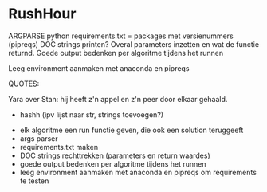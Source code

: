 # RushHour

ARGPARSE python
requirements.txt = packages met versienummers (pipreqs)
DOC strings printen?
Overal parameters inzetten en wat de functie returnd.
Goede output bedenken per algoritme tijdens het runnen

Leeg environment aanmaken met anaconda en pipreqs

QUOTES:

Yara over Stan: hij heeft z'n appel en z'n peer door elkaar gehaald.

<!-- + init.py bestanden aanpassen -->
+ hashh (ipv lijst naar str, strings toevoegen?)
<!-- + class: constructiveAlgorithm maken, INHERITANCE -->
<!-- + dubbele dingen uit BFS, DFS, BeFS, IDDFS halen -->
<!-- + make_possible_babies is lange functie -->
+ elk algoritme een run functie geven, die ook een solution teruggeeft
+ args parser
+ requirements.txt maken
+ DOC strings rechttrekken (parameters en return waardes)
+ goede output bedenken per algoritme tijdens het runnen
+ leeg environment aanmaken met anaconda en pipreqs om requirements te testen
